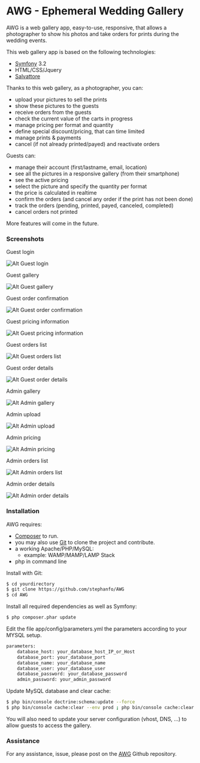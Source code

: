 # AWG - Ephemeral Wedding Gallery

AWG is a web gallery app, easy-to-use, responsive, that allows a photographer to show his photos and take orders for prints during the wedding events.

This web gallery app is based on the following technologies:
  - [Symfony](https://symfony.com/download) 3.2
  - HTML/CSS/Jquery
  - [Salvattore](http://salvattore.com)

Thanks to this web gallery, as a photographer, you can:
  - upload your pictures to sell the prints
  - show these pictures to the guests
  - receive orders from the guests
  - check the current value of the carts in progress
  - manage pricing per format and quantity
  - define special discount/pricing, that can time limited
  - manage prints & payments
  - cancel (if not already printed/payed) and reactivate orders

Guests can:
  - manage their account (first/lastname, email, location)
  - see all the pictures in a responsive gallery (from their smartphone)
  - see the active pricing
  - select the picture and specify the quantity per format
  - the price is calculated in realtime
  - confirm the orders (and cancel any order if the print has not been done)
  - track the orders (pending, printed, payed, canceled, completed)
  - cancel orders not printed

More features will come in the future.

### Screenshots
Guest login

![Alt Guest login](http://stephane.ratelet.fr/other/AWG/profil.png)

Guest gallery

![Alt Guest gallery](http://stephane.ratelet.fr/other/AWG/gallery.png)

Guest order confirmation

![Alt Guest order confirmation](http://stephane.ratelet.fr/other/AWG/confirmation.png)

Guest pricing information

![Alt Guest pricing information](http://stephane.ratelet.fr/other/AWG/tarifs.png)

Guest orders list

![Alt Guest orders list](http://stephane.ratelet.fr/other/AWG/orders.png)

Guest order details

![Alt Guest order details](http://stephane.ratelet.fr/other/AWG/order-details.png)

Admin gallery

![Alt Admin gallery](http://stephane.ratelet.fr/other/AWG/admin_gallery.png)

Admin upload

![Alt Admin upload](http://stephane.ratelet.fr/other/AWG/admin_upload.png)

Admin pricing

![Alt Admin pricing](http://stephane.ratelet.fr/other/AWG/admin_pricing.png)

Admin orders list

![Alt Admin orders list](http://stephane.ratelet.fr/other/AWG/admin_orders.png)

Admin order details

![Alt Admin order details](http://stephane.ratelet.fr/other/AWG/admin_order-details.png)

### Installation

AWG requires:
  - [Composer](https://getcomposer.org/download/) to run.
  - you may also use [Git](https://git-scm.com/downloads) to clone the project and contribute.
  - a working Apache/PHP/MySQL:
    - example: WAMP/MAMP/LAMP Stack
  - php in command line

Install with Git:
```sh
$ cd yourdirectory
$ git clone https://github.com/stephanfo/AWG
$ cd AWG
```
Install all required dependencies as well as Symfony:
```sh
$ php composer.phar update
```
Edit the file app/config/parameters.yml the parameters according to your MYSQL setup.
```sh
parameters:
    database_host: your_database_host_IP_or_Host
    database_port: your_database_port
    database_name: your_database_name
    database_user: your_database_user
    database_password: your_database_password
    admin_password: your_admin_password
```
Update MySQL database and clear cache:
```sh
$ php bin/console doctrine:schema:update --force
$ php bin/console cache:clear --env prod ; php bin/console cache:clear
```
You will also need to update your server configuration (vhost, DNS, ...) to allow guests to access the gallery.

### Assistance
For any assistance, issue, please post on the [AWG](https://github.com/stephanfo/AWG) Github repository.